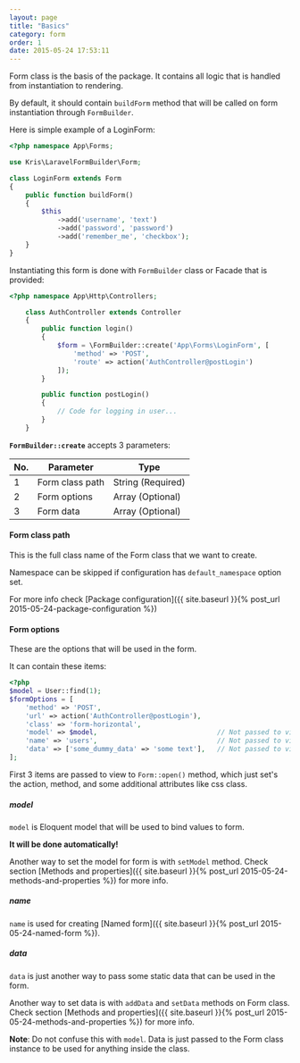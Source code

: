 ```yaml
---
layout: page
title: "Basics"
category: form
order: 1
date: 2015-05-24 17:53:11
---
```


Form class is the basis of the package. It contains all logic that is handled from instantiation to rendering.

By default, it should contain `buildForm` method that will be called on form instantiation through `FormBuilder`.

Here is simple example of a LoginForm:

```php
<?php namespace App\Forms;

use Kris\LaravelFormBuilder\Form;

class LoginForm extends Form
{
    public function buildForm()
    {
        $this
            ->add('username', 'text')
            ->add('password', 'password')
            ->add('remember_me', 'checkbox');
    }
}
````

Instantiating this form is done with `FormBuilder` class or Facade that is provided:

```php
<?php namespace App\Http\Controllers;

    class AuthController extends Controller
    {
        public function login()
        {
            $form = \FormBuilder::create('App\Forms\LoginForm', [
                'method' => 'POST',
                'route' => action('AuthController@postLogin')
            ]);
        }

        public function postLogin()
        {
            // Code for logging in user...
        }
    }
```

**`FormBuilder::create`** accepts 3 parameters:

|No.| Parameter       | Type              |
|---|-----------------|-------------------|
| 1 | Form class path | String (Required) |
| 2 | Form options    | Array  (Optional) |
| 3 | Form data       | Array  (Optional) |

#### Form class path
This is the full class name of the Form class that we want to create.

Namespace can be skipped if configuration has `default_namespace` option set.

For more info check [Package configuration]({{ site.baseurl }}{% post_url 2015-05-24-package-configuration %})

#### Form options
These are the options that will be used in the form.

It can contain these items:

```php
<?php
$model = User::find(1);
$formOptions = [
    'method' => 'POST',
    'url' => action('AuthController@postLogin'),
    'class' => 'form-horizontal',
    'model' => $model,                              // Not passed to view, just used in form class
    'name' => 'users',                              // Not passed to view, just used in form class
    'data' => ['some_dummy_data' => 'some text'],   // Not passed to view, just used in form class
];
```

First 3 items are passed to view to `Form::open()` method, which just set's the action, method, and some additional attributes like css class.

##### model
`model` is Eloquent model that will be used to bind values to form.

**It will be done automatically!**

Another way to set the model for form is with `setModel` method.
Check section [Methods and properties]({{ site.baseurl }}{% post_url 2015-05-24-methods-and-properties %}) for more info.

##### name
`name` is used for creating [Named form]({{ site.baseurl }}{% post_url 2015-05-24-named-form %}).

##### data
`data` is just another way to pass some static data that can be used in the form.

Another way to set data is with `addData` and `setData` methods on Form class.
Check section [Methods and properties]({{ site.baseurl }}{% post_url 2015-05-24-methods-and-properties %}) for more info.

**Note**: Do not confuse this with `model`. Data is just passed to the Form class instance to be used for anything inside the class.
